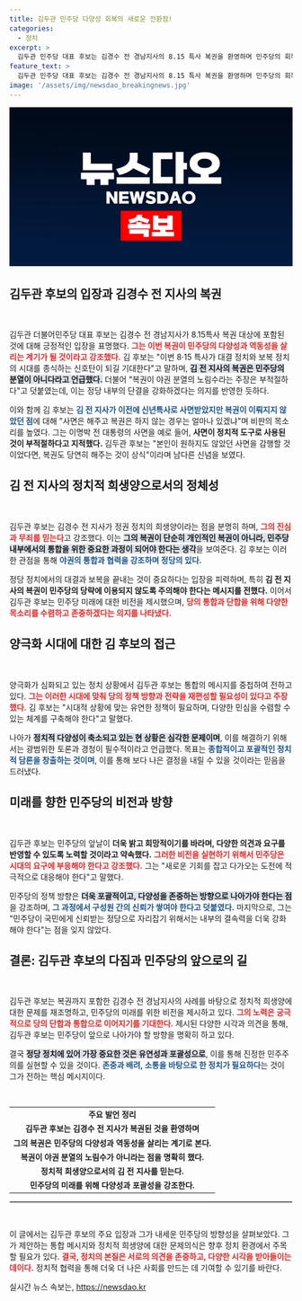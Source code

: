 ```yaml
---
title: 김두관 민주당 다양성 회복의 새로운 전환점!
categories:
  - 정치
excerpt: >
  김두관 민주당 대표 후보는 김경수 전 경남지사의 8.15 특사 복권을 환영하며 민주당의 회복을 강조했다. 그는 이번 복권이 대결과 보복 정치의 종말을 알리는 신호탄이라고 주장하며, 김 전 지사의 무죄를 지지했다. 클릭으로 진실을 확인하세요!
feature_text: >
  김두관 민주당 대표 후보는 김경수 전 경남지사의 8.15 특사 복권을 환영하며 민주당의 회복을 강조했다. 그는 이번 복권이 대결과 보복 정치의 종말을 알리는 신호탄이라고 주장하며, 김 전 지사의 무죄를 지지했다. 클릭으로 진실을 확인하세요!
image: '/assets/img/newsdao_breakingnews.jpg'
---
```


<p><img src="/assets/img/newsdao_breakingnews.jpg" alt="firstkoreanews 속보" /></p>

<h2 data-ke-size="size26">김두관 후보의 입장과 김경수 전 지사의 복권</h2>

<p data-ke-size="size16">&nbsp;</p>

<p>김두관 더불어민주당 대표 후보는 김경수 전 경남지사가 8.15특사 복권 대상에 포함된 것에 대해 긍정적인 입장을 표명했다. <b><span style="color: #ee2323;">그는 이번 복권이 민주당의 다양성과 역동성을 살리는 계기가 될 것이라고 강조했다.</span></b> 김 후보는 "이번 8·15 특사가 대결 정치와 보복 정치의 시대를 종식하는 신호탄이 되길 기대한다"고 말하며, <b><span style="background-color: #21538527;">김 전 지사의 복권은 민주당의 분열이 아니다라고 언급했다.</span></b> 더불어 "복권이 야권 분열의 노림수라는 주장은 부적절하다"고 덧붙였는데, 이는 정당 내부의 단결을 강화하겠다는 의지를 반영한 듯하다.</p>

<p>이와 함께 김 후보는 <b><span style="color: #1a5490;">김 전 지사가 이전에 신년특사로 사면받았지만 복권이 이뤄지지 않았던 점</span></b>에 대해 "사면은 해주고 복권은 하지 않는 경우는 얼마나 있겠냐"며 비판의 목소리를 높였다. 그는 이명박 전 대통령의 사면을 예로 들어, <b>사면이 정치적 도구로 사용된 것이 부적절하다고 지적했다.</b> 김두관 후보는 "본인이 원하지도 않았던 사면을 감행할 것이었다면, 복권도 당연히 해주는 것이 상식"이라며 남다른 신념을 보였다.</p>

<h2 data-ke-size="size26">김 전 지사의 정치적 희생양으로서의 정체성</h2>

<p data-ke-size="size16">&nbsp;</p>

<p>김두관 후보는 김경수 전 지사가 정권 정치의 희생양이라는 점을 분명히 하며, <b><span style="color: #ee2323;">그의 진심과 무죄를 믿는다</span></b>고 강조했다. 이는 <b><span style="background-color: #21538527;">그의 복권이 단순히 개인적인 복권이 아니라, 민주당 내부에서의 통합을 위한 중요한 과정이 되어야 한다는 생각</span></b>을 보여준다. 김 후보는 이러한 관점을 통해 <b><span style="color: #1a5490;">야권의 통합과 협력을 강조하며 정당의 있다.</span></b> </p>

<p>정당 정치에서의 대결과 보복을 끝내는 것이 중요하다는 입장을 피력하며, 특히 <b>김 전 지사의 복권이 민주당의 당략에 이용되지 않도록 주의해야 한다는 메시지를 전했다.</b> 이어서 김두관 후보는 민주당 미래에 대한 비전을 제시했으며, <b><span style="color: #ee2323;">당의 통합과 단합을 위해 다양한 목소리를 수렴하고 존중하겠다는 의지를 나타냈다.</span></b></p>

<h2 data-ke-size="size26">양극화 시대에 대한 김 후보의 접근</h2>

<p data-ke-size="size16">&nbsp;</p>

<p>양극화가 심화되고 있는 정치 상황에서 김두관 후보는 통합의 메시지를 중첩하여 전하고 있다. <b><span style="color: #ee2323;">그는 이러한 시대에 맞춰 당의 정책 방향과 전략을 재편성할 필요성이 있다고 주장했다.</span></b> 김 후보는 "시대적 상황에 맞는 유연한 정책이 필요하며, 다양한 민심을 수렴할 수 있는 체계를 구축해야 한다"고 말했다. </p>

<p>나아가 <b><span style="background-color: #21538527;">정치적 다양성이 축소되고 있는 현 상황은 심각한 문제이며</span></b>, 이를 해결하기 위해서는 광범위한 토론과 경청이 필수적이라고 언급했다. 목표는 <b><span style="color: #1a5490;">종합적이고 포괄적인 정치적 담론을 창출하는 것이며</span></b>, 이를 통해 보다 나은 결정을 내릴 수 있을 것이라는 믿음을 드러냈다.</p>

<h2 data-ke-size="size26">미래를 향한 민주당의 비전과 방향</h2>

<p data-ke-size="size16">&nbsp;</p>

<p>김두관 후보는 민주당의 앞날이 <b>더욱 밝고 희망적이기를 바라며, 다양한 의견과 요구를 반영할 수 있도록 노력할 것이라고 약속했다.</b> <b><span style="color: #ee2323;">그러한 비전을 실현하기 위해서 민주당은 시대의 요구에 부응해야 한다고 강조했다.</span></b> 그는 "새로운 기회를 잡고 다가오는 도전에 적극적으로 대응해야 한다"고 말했다.</p>

<p>민주당의 정책 방향은 <b><span style="background-color: #21538527;">더욱 포괄적이고, 다양성을 존중하는 방향으로 나아가야 한다는 점</span></b>을 강조하며, <b><span style="color: #1a5490;">그 과정에서 구성원 간의 신뢰가 쌓여야 한다고 덧붙였다.</span></b> 마지막으로, 그는 "민주당이 국민에게 신뢰받는 정당으로 자리잡기 위해서는 내부의 결속력을 더욱 강화해야 한다"는 점을 잊지 않았다.</p>

<h2 data-ke-size="size26">결론: 김두관 후보의 다짐과 민주당의 앞으로의 길</h2>

<p data-ke-size="size16">&nbsp;</p>

<p>김두관 후보는 복권까지 포함한 김경수 전 경남지사의 사례를 바탕으로 정치적 희생양에 대한 문제를 재조명하고, 민주당의 미래를 위한 비전을 제시하고 있다. <b><span style="color: #ee2323;">그의 노력은 궁극적으로 당의 단합과 통합으로 이어지기를 기대한다.</span></b> 제시된 다양한 시각과 의견을 통해, 김두관 후보는 민주당이 앞으로 나아가야 할 방향을 명확히 하고 있다.</p>

<p>결국 <b><span style="background-color: #21538527;">정당 정치에 있어 가장 중요한 것은 유연성과 포괄성으로</span></b>, 이를 통해 진정한 민주주의를 실현할 수 있을 것이다. <b><span style="color: #1a5490;">존중과 배려, 소통을 바탕으로 한 정치가 필요하다</span></b>는 것이 그가 전하는 핵심 메시지이다. </p>

<p data-ke-size="size16">&nbsp;</p>

<table style="width: 100%; border-collapse: collapse;">
    <tr>
        <td style="text-align: center; height: 17px;"><b>주요 발언 정리</b></td>
    </tr>
    <tr>
        <td style="text-align: center; height: 17px;"><b>김두관 후보는 김경수 전 지사가 복권된 것을 환영하며</b></td>
    </tr>
    <tr>
        <td style="text-align: center; height: 17px;"><b>그의 복권은 민주당의 다양성과 역동성을 살리는 계기로 본다.</b></td>
    </tr>
    <tr>
        <td style="text-align: center; height: 17px;"><b>복권이 야권 분열의 노림수가 아니라는 점을 명확히 했다.</b></td>
    </tr>
    <tr>
        <td style="text-align: center; height: 17px;"><b>정치적 희생양으로서의 김 전 지사를 믿는다.</b></td>
    </tr>
    <tr>
        <td style="text-align: center; height: 17px;"><b>민주당의 미래를 위해 다양성과 포괄성을 강조한다.</b></td>
    </tr>
</table>

<hr style="border: 1px solid #ccc;">

<p data-ke-size="size16">&nbsp;</p> 

<p>이 글에서는 김두관 후보의 주요 입장과 그가 내세운 민주당의 방향성을 살펴보았다. 그가 제안하는 통합 메시지와 정치적 희생양에 대한 문제의식은 향후 정치 환경에서 주목할 필요가 있다. <b><span style="color: #ee2323;">결국, 정치의 본질은 서로의 의견을 존중하고, 다양한 시각을 받아들이는 데이다.</span></b> 정치적 협력을 통해 더욱 더 나은 사회를 만드는 데 기여할 수 있기를 바란다.</p>
실시간 뉴스 속보는, <a href="https://newsdao.kr" rel="dofollow">https://newsdao.kr</a>


